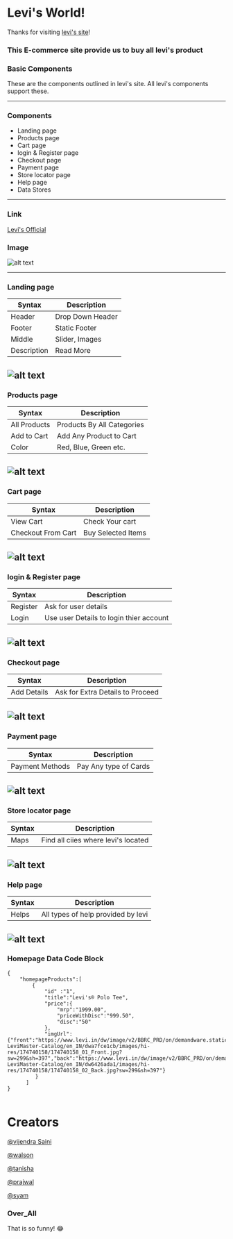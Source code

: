 # Levi's World!

Thanks for visiting [levi's site](https://www.levi.in)!

### This E-commerce site provide us to buy all levi's product 

### Basic Components

These are the components outlined in levi's site. All levi's components support these.

---

### Components
- Landing page
- Products page
- Cart page
- login & Register page
- Checkout page 
- Payment page
- Store locator page
- Help page
- Data Stores

---
### Link

[Levi's Official](https://www.levi.in)

### Image

![alt text](https://www.levi.in/on/demandware.static/-/Sites-LeviIN-Library/en_IN/dw96cbad45/images/homepage/logo.jpg)

---
### Landing page

| Syntax | Description |
| ----------- | ----------- |
| Header | Drop Down Header |
| Footer | Static Footer |
| Middle | Slider, Images |
| Description | Read More |

![alt text](https://raw.githubusercontent.com/Ajaykvishwakarma/levi-s.in/main/landing.png)
---
### Products page

| Syntax | Description |
| ------------- | -------------- |
| All Products | Products By All Categories |
| Add to Cart | Add Any Product to Cart |
| Color | Red, Blue, Green etc. |

![alt text](https://raw.githubusercontent.com/Ajaykvishwakarma/levi-s.in/main/products.png)
---
### Cart page

| Syntax | Description |
| ------------- | -------------- |
| View Cart | Check Your cart |
| Checkout From Cart | Buy Selected Items |

![alt text](https://raw.githubusercontent.com/Ajaykvishwakarma/levi-s.in/main/cart.png)
---

### login & Register page
 
| Syntax | Description |
| ------------- | -------------- |
| Register | Ask for user details |
| Login | Use user Details to login thier account  |

![alt text](https://raw.githubusercontent.com/Ajaykvishwakarma/levi-s.in/main/landing.png)
---

### Checkout page

| Syntax | Description |
| ------------- | -------------- |
| Add Details | Ask for Extra Details to Proceed |

![alt text](https://raw.githubusercontent.com/Ajaykvishwakarma/levi-s.in/main/checkout.png)
---

### Payment page
 
| Syntax | Description |
| ------------- | -------------- |
| Payment Methods | Pay Any type of Cards |

![alt text](https://raw.githubusercontent.com/Ajaykvishwakarma/levi-s.in/main/payment.png)
---

### Store locator page
| Syntax | Description |
| ------------- | -------------- |
| Maps | Find all ciies where levi's located |
 
 ![alt text](https://raw.githubusercontent.com/Ajaykvishwakarma/levi-s.in/main/store.png)
---

### Help page
| Syntax | Description |
| ------------- | -------------- |
| Helps | All types of help provided by levi |

![alt text](https://raw.githubusercontent.com/Ajaykvishwakarma/levi-s.in/main/help.png)
---

### Homepage Data Code Block

```
{
    "homepageProducts":[
        {
            "id" :"1",
            "title":"Levi's® Polo Tee",
            "price":{
                "mrp":"1999.00",
                "priceWithDisc":"999.50",
                "disc":"50"
            },
            "imgUrl":{"front":"https://www.levi.in/dw/image/v2/BBRC_PRD/on/demandware.static/-/Sites-LeviMaster-Catalog/en_IN/dwa7fce1cb/images/hi-res/174740158/174740158_01_Front.jpg?sw=299&sh=397","back":"https://www.levi.in/dw/image/v2/BBRC_PRD/on/demandware.static/-/Sites-LeviMaster-Catalog/en_IN/dw6426ada1/images/hi-res/174740158/174740158_02_Back.jpg?sw=299&sh=397"}
         }
      ]
}
       
```

# Creators 
[@vijendra Saini](https://github.com/vijendrasaini)

[@walson](https://github.com/walsonFerrao)

[@tanisha](https://github.com/tanishaa17)

[@prajwal](https://github.com/PrajwalDhoble)

[@syam](https://github.com/meghashyamgollu)


### Over_All 

That is so funny! :joy:
